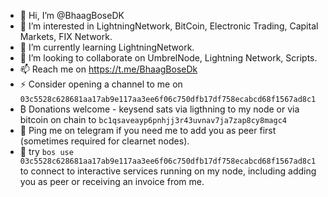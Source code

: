 - 👋 Hi, I’m @BhaagBoseDK
- 👀 I’m interested in LightningNetwork, BitCoin, Electronic Trading, Capital Markets, FIX Network.
- 🌱 I’m currently learning LightningNetwork.
- 💞️ I’m looking to collaborate on UmbrelNode, Lightning Network, Scripts.
- 📫 Reach me on https://t.me/BhaagBoseDk
- ⚡ Consider opening a channel to me on `03c5528c628681aa17ab9e117aa3ee6f06c750dfb17df758ecabcd68f1567ad8c1`
- ₿ Donations welcome - keysend sats via ligthning to my node or via bitcoin on chain to `bc1qsaveayp6pnhjj3r43uvnav7ja7zap8cy8magc4`
- 🏓 Ping me on telegram if you need me to add you as peer first (sometimes required for clearnet nodes).
- 🤟 try `bos use 03c5528c628681aa17ab9e117aa3ee6f06c750dfb17df758ecabcd68f1567ad8c1` to connect to interactive services running on my node, including adding you as peer or receiving an invoice from me.

<!---
BhaagBoseDK/BhaagBoseDK is a ✨ special ✨ repository because its `README.md` (this file) appears on your GitHub profile.
You can click the Preview link to take a look at your changes.
--->
